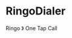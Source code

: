 # RingoDialer
Ringo 》 One Tap Call

<!-- Ringo Widget -->
<script src="ringo-widget.js"></script>
<script>
  Ringo.init({
    phone: "+48123123123",            // numer Twojej firmy
    position: "bottom-right",         // lub "bottom-left"
    color: "#FF5722",                 // kolor przycisku
    text: "Zadzwoń teraz",            // tekst na przycisku
    icon: "📞",                        // emoji lub SVG
  });
</script>
